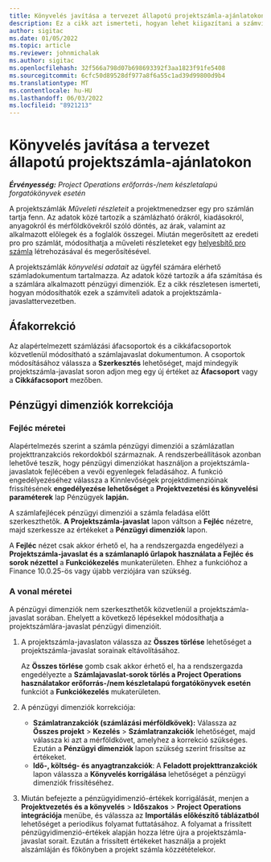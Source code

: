 ```yaml
---
title: Könyvelés javítása a tervezet állapotú projektszámla-ajánlatokon
description: Ez a cikk azt ismerteti, hogyan lehet kiigazítani a számviteli vonatkozású információkat a számlajavaslat-tervezetben.
author: sigitac
ms.date: 01/05/2022
ms.topic: article
ms.reviewer: johnmichalak
ms.author: sigitac
ms.openlocfilehash: 32f566a798d07b698693392f3aa1823f91fe5408
ms.sourcegitcommit: 6cfc50d89528df977a8f6a55c1ad39d99800d9b4
ms.translationtype: MT
ms.contentlocale: hu-HU
ms.lasthandoff: 06/03/2022
ms.locfileid: "8921213"
---
```

# <a name="correct-the-accounting-on-draft-project-invoice-proposals"></a>Könyvelés javítása a tervezet állapotú projektszámla-ajánlatokon

_**Érvényesség:** Project Operations erőforrás-/nem készletalapú forgatókönyvek esetén_

A projektszámlák *Műveleti részleteit* a projektmenedzser egy pro számlán tartja fenn. Az adatok közé tartozik a számlázható órákról, kiadásokról, anyagokról és mérföldkövekről szóló döntés, az árak, valamint az alkalmazott előlegek és a foglalók összegei. Miután megerősített az eredeti pro pro számlát, módosíthatja a műveleti részleteket egy [helyesbítő pro számla](../proforma-invoicing/corrective-invoices.md) létrehozásával és megerősítésével.

A projektszámlák *könyvelési adatait* az ügyfél számára elérhető számladokumentum tartalmazza. Az adatok közé tartozik a áfa számítása és a számlára alkalmazott pénzügyi dimenziók. Ez a cikk részletesen ismerteti, hogyan módosíthatók ezek a számviteli adatok a projektszámla-javaslattervezetben.

## <a name="adjust-sales-tax"></a>Áfakorrekció

Az alapértelmezett számlázási áfacsoportok és a cikkáfacsoportok közvetlenül módosítható a számlajavaslat dokumentumon. A csoportok módosításához válassza a **Szerkesztés** lehetőséget, majd mindegyik projektszámla-javaslat soron adjon meg egy új értéket az **Áfacsoport** vagy a **Cikkáfacsoport** mezőben.

## <a name="adjust-financial-dimensions"></a>Pénzügyi dimenziók korrekciója

### <a name="header-dimensions"></a>Fejléc méretei

Alapértelmezés szerint a számla pénzügyi dimenziói a számlázatlan projekttranzakciós rekordokból származnak. A rendszerbeállítások azonban lehetővé teszik, hogy pénzügyi dimenziókat használjon a projektszámla-javaslatok fejlécében a vevői egyenlegek feladásához. A funkció engedélyezéséhez válassza a Kinnlevőségek projektdimenzióinak frissítésének **engedélyezése lehetőséget** a **Projektvezetési és könyvelési paraméterek** lap Pénzügyek **lapján.**

A számlafejlécek pénzügyi dimenziói a számla feladása előtt szerkeszthetők. **A Projektszámla-javaslat** lapon váltson a **Fejléc** nézetre, majd szerkessze az értékeket a **Pénzügyi dimenziók** lapon.

A **Fejléc** nézet csak akkor érhető el, ha a rendszergazda engedélyezi a **Projektszámla-javaslat és a számlanapló űrlapok használata a Fejléc és sorok nézettel** a **Funkciókezelés** munkaterületen. Ehhez a funkcióhoz a Finance 10.0.25-ös vagy újabb verziójára van szükség.

### <a name="line-dimensions"></a>A vonal méretei

A pénzügyi dimenziók nem szerkeszthetők közvetlenül a projektszámla-javaslat sorában. Ehelyett a következő lépésekkel módosíthatja a projektszámlára-javaslat pénzügyi dimenzióit.

1. A projektszámla-javaslaton válassza az **Összes törlése** lehetőséget a projektszámla-javaslat sorainak eltávolításához.

    Az **Összes törlése** gomb csak akkor érhető el, ha a rendszergazda engedélyezte a **Számlajavaslat-sorok törlés a Project Operations használatakor erőforrás-/nem készletalapú forgatókönyvek esetén** funkciót a **Funkciókezelés** mukaterületen.

2. A pénzügyi dimenziók korrekciója:

    - **Számlatranzakciók (számlázási mérföldkövek):** Válassza az **Összes projekt** \> **Kezelés** \> **Számlatranzakciók** lehetőséget, majd válassza ki azt a mérföldkövet, amelyhez a korrekció szükséges. Ezután a **Pénzügyi dimenziók** lapon szükség szerint frissítse az értékeket.
    - **Idő-, költség- és anyagtranzakciók**: A **Feladott projekttranzakciók** lapon válassza a **Könyvelés korrigálása** lehetőséget a pénzügyi dimenziók frissítéséhez.

3. Miután befejezte a pénzügyidimenzió-értékek korrigálását, menjen a **Projektvezetés és a könyvelés** \> **Időszakos** \> **Project Operations integrációja** menübe, és válassza az **Importálás előkészítő táblázatból** lehetőséget a periodikus folyamat futtatásához. A folyamat a frissített pénzügyidimenzió-értékek alapján hozza létre újra a projektszámla-javaslat sorait. Ezután a frissített értékeket használja a projekt alszámláján és főkönyben a projekt számla közzétételekor.
